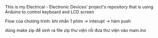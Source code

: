 This is my Electrical - Electronic Devices' project's repository that is using Arduino to control keyboard and LCD screen

Flow của chương trình: khi nhấn 1 phím -> interupt -> hàm push

dùng make zip để sinh ra file zip thư viện rồi đưa thư viện vào main.ino